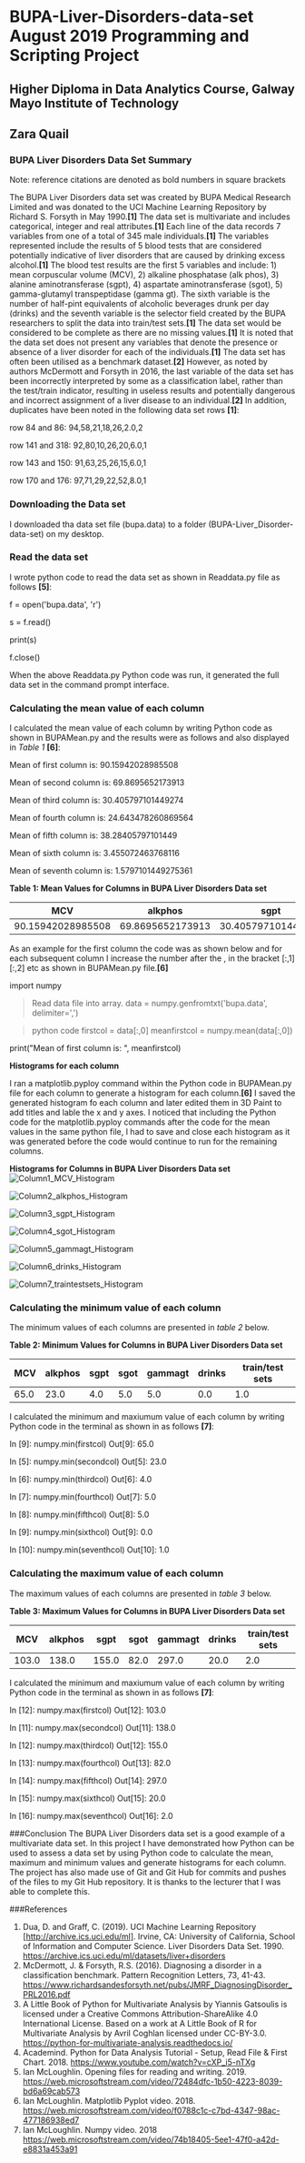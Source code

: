 # BUPA-Liver-Disorders-data-set August 2019 Programming and Scripting Project

## Higher Diploma in Data Analytics Course, Galway Mayo Institute of Technology

## Zara Quail

### BUPA Liver Disorders Data Set Summary
Note: reference citations are denoted as bold numbers in square brackets

The BUPA Liver Disorders data set was created by BUPA Medical Research Limited and was donated to the UCI Machine Learning Repository by Richard S. Forsyth in May 1990.**[1]** The data set is multivariate and includes categorical, integer and real attributes.**[1]** Each line of the data records  7 variables from one of a total of 345 male individuals.**[1]** The variables represented include the results of 5 blood tests that are considered potentially indicative of liver disorders that are caused by drinking excess alcohol.**[1]** The blood test results are the first 5 variables and include: 1) mean corpuscular volume (MCV), 2) alkaline phosphatase (alk phos), 3) alanine aminotransferase (sgpt), 4) aspartate aminotransferase (sgot), 5) gamma-glutamyl transpeptidase (gamma gt). The sixth variable is the number of half-pint equivalents of alcoholic beverages drunk per day (drinks) and the seventh variable is the selector field created by the BUPA researchers to split the data into train/test sets.**[1]** The data set would be considered to be complete as there are no missing values.**[1]** It is noted that the data set does not present any variables that denote the presence or absence of a liver disorder for each of the individuals.**[1]** The data set has often been utilised as a benchmark dataset.**[2]** However,  as noted by authors McDermott and Forsyth in 2016, the last variable of the data set has been incorrectly interpreted by some as a classification label, rather than the test/train indicator, resulting in useless results and potentially dangerous and incorrect assignment of a liver disease to an individual.**[2]** In addition, duplicates have been noted in the following data set rows **[1]**:

row 84 and 86:   94,58,21,18,26,2.0,2

row 141 and 318:   92,80,10,26,20,6.0,1

row 143 and 150:   91,63,25,26,15,6.0,1

row 170 and 176:   97,71,29,22,52,8.0,1

### Downloading the Data set

I downloaded tha data set file (bupa.data) to a folder (BUPA-Liver_Disorder-data-set) on my desktop.

### Read the data set
I wrote python code to read the data set as shown in Readdata.py file as follows **[5]**:

f = open('bupa.data', 'r')

s = f.read()

print(s)

f.close()

When the above Readdata.py Python code was run, it generated the full data set in the command prompt interface.

### Calculating the mean value of each column
I calculated the mean value of each column by writing Python code as shown in BUPAMean.py and the results were as follows and also displayed in *Table 1* **[6]**:

Mean of first column is:  90.15942028985508

Mean of second column is:  69.8695652173913

Mean of third column is:  30.405797101449274

Mean of fourth column is:  24.643478260869564

Mean of fifth column is:  38.28405797101449

Mean of sixth column is:  3.455072463768116

Mean of seventh column is:  1.5797101449275361

**Table 1: Mean Values for Columns in BUPA Liver Disorders Data set**

MCV | alkphos | sgpt | sgot | gammagt | drinks | train/test sets
--- | ------- | ---- | ---- | ------- | ------ | ---------------
90.15942028985508 | 69.8695652173913 | 30.405797101449274 | 24.643478260869564 | 38.28405797101449 | 3.455072463768116 | 1.5797101449275361

As an example for the first column the code was as shown below and for each subsequent column I increase the number after the , in the bracket [:,1][:,2] etc as shown in BUPAMean.py file.**[6]**

import numpy

>Read data file into array.
data = numpy.genfromtxt('bupa.data', delimiter=',')

>python code
firstcol = data[:,0]
meanfirstcol = numpy.mean(data[:,0])

print("Mean of first column is: ", meanfirstcol)

**Histograms for each column**

I ran a matplotlib.pyploy command within the Python code in BUPAMean.py file for each column to generate a histogram for each column.**[6]** I saved the generated histogram fo each column and later edited them in 3D Paint to add titles and lable the x and y axes. I noticed that including the Python code for the matplotlib.pyploy commands after the code for the mean values in the same python file, I had to save and close each histogram as it was generated before the code would continue to run for the remaining columns.

**Histograms for Columns in BUPA Liver Disorders Data set**
![Column1_MCV_Histogram](https://github.com/zaraquail/BUPA-Liver-Disorders-data-set/blob/master/Column1_MCV_Histogram.png)

![Column2_alkphos_Histogram](https://github.com/zaraquail/BUPA-Liver-Disorders-data-set/blob/master/Column2_alkphos_Histogram.png)

![Column3_sgpt_Histogram](https://github.com/zaraquail/BUPA-Liver-Disorders-data-set/blob/master/Column3_sgpt_Histogram.png)

![Column4_sgot_Histogram](https://github.com/zaraquail/BUPA-Liver-Disorders-data-set/blob/master/Column4_sgot_Histogram.png)

![Column5_gammagt_Histogram](https://github.com/zaraquail/BUPA-Liver-Disorders-data-set/blob/master/Column5_gammagt_Histogram.png)

![Column6_drinks_Histogram](https://github.com/zaraquail/BUPA-Liver-Disorders-data-set/blob/master/Column6_drinks_Histogram.png)

![Column7_traintestsets_Histogram](https://github.com/zaraquail/BUPA-Liver-Disorders-data-set/blob/master/Column7_traintestsets_Histogram.png)


### Calculating the minimum value of each column
The minimum values of each columns are presented in *table 2* below.

**Table 2: Minimum Values for Columns in BUPA Liver Disorders Data set**

MCV | alkphos | sgpt | sgot | gammagt | drinks | train/test sets
--- | ------- | ---- | ---- | ------- | ------ | ---------------
65.0 | 23.0 | 4.0 | 5.0 | 5.0 | 0.0 | 1.0


I calculated the minimum and maxiumum value of each column by writing Python code in the terminal as shown in as follows **[7]**:

In [9]: numpy.min(firstcol)
Out[9]: 65.0

In [5]: numpy.min(secondcol)
Out[5]: 23.0

In [6]: numpy.min(thirdcol)
Out[6]: 4.0

In [7]: numpy.min(fourthcol)
Out[7]: 5.0

In [8]: numpy.min(fifthcol)
Out[8]: 5.0

In [9]: numpy.min(sixthcol)
Out[9]: 0.0

In [10]: numpy.min(seventhcol)
Out[10]: 1.0

### Calculating the maximum value of each column
The maximum values of each columns are presented in *table 3* below.

**Table 3: Maximum Values for Columns in BUPA Liver Disorders Data set**

MCV | alkphos | sgpt | sgot | gammagt | drinks | train/test sets
--- | ------- | ---- | ---- | ------- | ------ | ---------------
103.0 | 138.0 | 155.0 | 82.0 | 297.0 | 20.0 | 2.0

I calculated the minimum and maxiumum value of each column by writing Python code in the terminal as shown in as follows **[7]**:

In [12]: numpy.max(firstcol)
Out[12]: 103.0

In [11]: numpy.max(secondcol)
Out[11]: 138.0

In [12]: numpy.max(thirdcol)
Out[12]: 155.0

In [13]: numpy.max(fourthcol)
Out[13]: 82.0

In [14]: numpy.max(fifthcol)
Out[14]: 297.0

In [15]: numpy.max(sixthcol)
Out[15]: 20.0

In [16]: numpy.max(seventhcol)
Out[16]: 2.0

###Conclusion
The BUPA Liver Disorders data set is a good example of a multivariate data set. In this project I have demonstrated how Python can be used to assess a data set by using Python code to calculate the mean, maximum and minimum values and generate histograms for each column. The project has also made use of Git and Git Hub for commits and pushes of the files to my Git Hub repository. It is thanks to the lecturer that I was able to complete this.

###References
1. Dua, D. and Graff, C. (2019). UCI Machine Learning Repository [http://archive.ics.uci.edu/ml]. Irvine, CA: University of California, School of Information and Computer Science. Liver Disorders Data Set. 1990. https://archive.ics.uci.edu/ml/datasets/liver+disorders 
2. McDermott, J. & Forsyth, R.S. (2016). Diagnosing a disorder in a classification benchmark. Pattern
Recognition Letters, 73, 41-43. https://www.richardsandesforsyth.net/pubs/JMRF_DiagnosingDisorder_PRL2016.pdf
3. A Little Book of Python for Multivariate Analysis by Yiannis Gatsoulis is licensed under a Creative Commons Attribution-ShareAlike 4.0 International License. Based on a work at A Little Book of R for Multivariate Analysis by Avril Coghlan licensed under CC-BY-3.0. https://python-for-multivariate-analysis.readthedocs.io/
4. Academind. Python for Data Analysis Tutorial - Setup, Read File & First Chart. 2018. https://www.youtube.com/watch?v=cXP_i5-nTXg
5. Ian McLoughlin. Opening files for reading and writing. 2019. https://web.microsoftstream.com/video/72484dfc-1b50-4223-8039-bd6a69cab573
6. Ian McLoughlin. Matplotlib Pyplot video. 2018. https://web.microsoftstream.com/video/f0788c1c-c7bd-4347-98ac-477186938ed7
7. Ian McLoughlin. Numpy video. 2018  https://web.microsoftstream.com/video/74b18405-5ee1-47f0-a42d-e8831a453a91